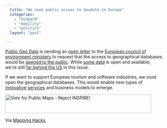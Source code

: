 ```yaml
---
  title: "We need public access to Geodata in Europe"
  categories: 
    - "midgard"
    - "mobility"
    - "politics"
  layout: "post"

---
```

[Public Geo Data][1] is sending an [open letter][2] to the [European council of environment ministers][3] to request that the access to geographical databases would be [opened to the public][4]. While [some data][7] is open and available, we're still [far behind the US][9] in this issue.

If we want to support European tourism and software industries, we must open the geographical databases. This would enable new types of [innovative][6] [services][5] and business models to emerge.

<p>
<a href="http://rejectinspire.publicgeodata.org"><img src="https://d2vqpl3tx84ay5.cloudfront.net/geodata-banner.png" border="0" height="60" width="467" alt="Vote for Public Maps - Reject INSPIRE!" title="Vote for Public Maps - Reject INSPIRE!" /></a>
</p>

Via [Mapping Hacks][8].

[1]: http://publicgeodata.org/Home
[2]: http://publicgeodata.org/Open_Letter_Third_Reading
[3]: http://publicgeodata.org/Contact_Your_Minister
[4]: http://publicgeodata.org/Arguments
[5]: http://bergie.iki.fi/blog/maemo-mapper-takes-us-closer-to-the-hitchhiker-s-guide/
[6]: http://bergie.iki.fi/blog/the-real-hitchhiker-s-guide-to-the-galaxy/
[7]: http://www.geonames.org/
[8]: http://mappinghacks.com/2006/08/20/public-access-to-geodata-in-europe/
[9]: http://www.primet.org/documents/weiss%20-%20borders%20in%20cyberspace.htm
